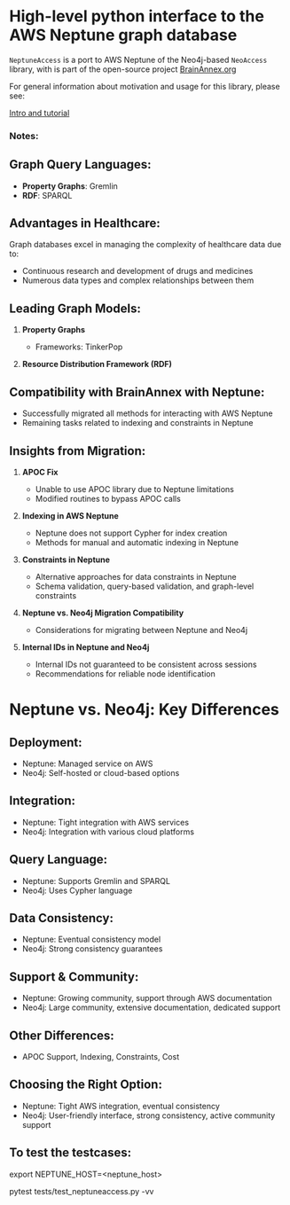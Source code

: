 # High-level python interface to the AWS Neptune graph database

`NeptuneAccess` is a port to AWS Neptune of the Neo4j-based `NeoAccess` library, with is part of the open-source project [BrainAnnex.org](https://BrainAnnex.org)

For general information about motivation and usage for this library, please see:

[Intro and tutorial](https://julianspolymathexplorations.blogspot.com/2023/06/neo4j-python-neoaccess-library.html)


### Notes:


## Graph Query Languages:
- **Property Graphs**: Gremlin
- **RDF**: SPARQL

## Advantages in Healthcare:
Graph databases excel in managing the complexity of healthcare data due to:
- Continuous research and development of drugs and medicines
- Numerous data types and complex relationships between them

## Leading Graph Models:
1. **Property Graphs**
   - Frameworks: TinkerPop
   
2. **Resource Distribution Framework (RDF)**


## Compatibility with BrainAnnex with Neptune:
- Successfully migrated all methods for interacting with AWS Neptune
- Remaining tasks related to indexing and constraints in Neptune

## Insights from Migration:

1. **APOC Fix**
   - Unable to use APOC library due to Neptune limitations
   - Modified routines to bypass APOC calls
   
2. **Indexing in AWS Neptune**
   - Neptune does not support Cypher for index creation
   - Methods for manual and automatic indexing in Neptune
   
3. **Constraints in Neptune**
   - Alternative approaches for data constraints in Neptune
   - Schema validation, query-based validation, and graph-level constraints
   
4. **Neptune vs. Neo4j Migration Compatibility**
   - Considerations for migrating between Neptune and Neo4j
   
5. **Internal IDs in Neptune and Neo4j**
   - Internal IDs not guaranteed to be consistent across sessions
   - Recommendations for reliable node identification

# Neptune vs. Neo4j: Key Differences

## Deployment:
- Neptune: Managed service on AWS
- Neo4j: Self-hosted or cloud-based options

## Integration:
- Neptune: Tight integration with AWS services
- Neo4j: Integration with various cloud platforms

## Query Language:
- Neptune: Supports Gremlin and SPARQL
- Neo4j: Uses Cypher language

## Data Consistency:
- Neptune: Eventual consistency model
- Neo4j: Strong consistency guarantees

## Support & Community:
- Neptune: Growing community, support through AWS documentation
- Neo4j: Large community, extensive documentation, dedicated support

## Other Differences:
- APOC Support, Indexing, Constraints, Cost

## Choosing the Right Option:
- Neptune: Tight AWS integration, eventual consistency
- Neo4j: User-friendly interface, strong consistency, active community support


## To test the testcases:
   
   export NEPTUNE_HOST=<neptune_host>
   
   pytest tests/test_neptuneaccess.py -vv
